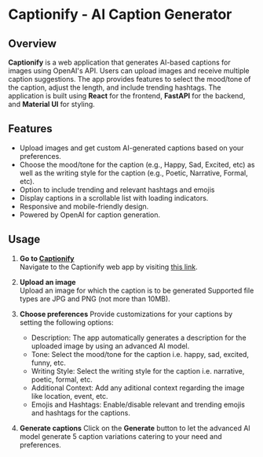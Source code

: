 # Captionify - AI Caption Generator

## Overview

**Captionify** is a web application that generates AI-based captions for images using OpenAI's API. Users can upload images and receive multiple caption suggestions. The app provides features to select the mood/tone of the caption, adjust the length, and include trending hashtags. The application is built using **React** for the frontend, **FastAPI** for the backend, and **Material UI** for styling.

## Features

- Upload images and get custom AI-generated captions based on your preferences.
- Choose the mood/tone for the caption (e.g., Happy, Sad, Excited, etc) as well as the writing style for the caption (e.g., Poetic, Narrative, Formal, etc).
- Option to include trending and relevant hashtags and emojis
- Display captions in a scrollable list with loading indicators.
- Responsive and mobile-friendly design.
- Powered by OpenAI for caption generation.

## Usage

1. **Go to [Captionify](https://captionify-sage.vercel.app/)**  
   Navigate to the Captionify web app by visiting [this link](https://captionify-sage.vercel.app/).

2. **Upload an image**  
   Upload an image for which the caption is to be generated Supported file types are JPG and PNG (not more than 10MB).

3. **Choose preferences**
   Provide customizations for your captions by setting the following options:
   - Description: The app automatically generates a description for the uploaded image by using an advanced AI model.
   - Tone: Select the mood/tone for the caption i.e. happy, sad, excited, funny, etc.
   - Writing Style: Select the writing style for the caption i.e. narrative, poetic, formal, etc.
   - Additional Context: Add any aditional context regarding the image like location, event, etc.
   - Emojis and Hashtags: Enable/disable relevant and trending emojis and hashtags for the captions.

4. **Generate captions**
   Click on the **Generate** button to let the advanced AI model generate 5 caption variations catering to your need and preferences.
